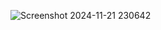 ![Screenshot 2024-11-21 230642](https://github.com/user-attachments/assets/a58af4fd-a9b6-43db-9c2e-7dc07022f299)
